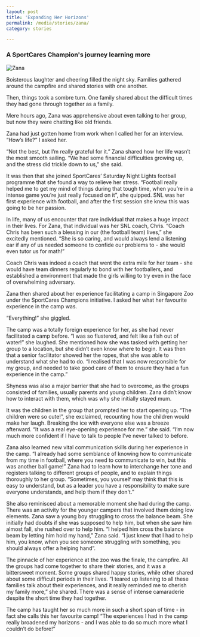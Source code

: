```yaml
---
layout: post
title: 'Expanding Her Horizons'
permalink: /media/stories/zana/
category: stories

---
```



### A SportCares Champion's journey learning more

![Zana](/images/zana-article-1.jpg)

Boisterous laughter and cheering filled the night sky. Families gathered around the campfire and shared stories with one another. 

Then, things took a sombre turn. One family shared about the difficult times they had gone through together as a family. 

Mere hours ago, Zana was apprehensive about even talking to her group, but now they were chatting like old friends. 

Zana had just gotten home from work when I called her for an interview. “How’s life?” I asked her. 

“Not the best, but I’m really grateful for it.” Zana shared how her life wasn’t the most smooth sailing. “We had some financial difficulties growing up, and the stress did trickle down to us,” she said. 

It was then that she joined SportCares’ Saturday Night Lights football programme that she found a way to relieve her stress. “Football really helped me to get my mind of things during that tough time, when you’re in a intense game you’re just really focused on it”, she quipped. SNL was her first experience with football, and after the first session she knew this was going to be her passion. 

In life, many of us encounter that rare individual that makes a huge impact in their lives. For Zana, that individual was her SNL coach, Chris. “Coach Chris has been such a blessing in our (the football team) lives,” she excitedly mentioned. “She is so caring, and would always lend a listening ear if any of us needed someone to confide our problems to - she would even tutor us for math!” 

Coach Chris was indeed a coach that went the extra mile for her team - she would have team dinners regularly to bond with her footballers, and established a environment that made the girls willing to try even in the face of overwhelming adversary. 

Zana then shared about her experience facilitating a camp in Singapore Zoo under the SportCares Champions initiative. I asked her what her favourite experience in the camp was. 

“Everything!” she giggled. 

The camp was a totally foreign experience for her, as she had never facilitated a camp before. “I was so flustered, and felt like a fish out of water!” she laughed. She mentioned how she was tasked with getting her group to a location, but she didn’t even know where to begin. It was then that a senior facilitator showed her the ropes, that she was able to understand what she had to do. “I realised that I was now responsible for my group, and needed to take good care of them to ensure they had a fun experience in the camp.” 

Shyness was also a major barrier that she had to overcome, as the groups consisted of families, usually parents and young children. Zana didn’t know how to interact with them, which was why she initially stayed mum. 

It was the children in the group that prompted her to start opening up. “The children were so cute!”, she exclaimed, recounting how the children would make her laugh. Breaking the ice with everyone else was a breeze afterward. “It was a real eye-opening experience for me.” she said. “I’m now much more confident if I have to talk to people I’ve never talked to before.

Zana also learned new vital communication skills during her experience in the camp. “I already had some semblance of knowing how to communicate from my time in football, where you need to communicate to win, but this was another ball game!” Zana had to learn how to interchange her tone and registers talking to different groups of people, and to explain things thoroughly to her group. “Sometimes, you yourself may think that this is easy to understand, but as a leader you have a responsibility to make sure everyone understands, and help them if they don't.”

She also reminisced about a memorable moment she had during the camp. There was an activity for the younger campers that involved them doing low elements. Zana saw a young boy struggling to cross the balance beam. She initially had doubts if she was supposed to help him, but when she saw him almost fall, she rushed over to help him. “I helped him cross the balance beam by letting him hold my hand,” Zana said. “I just knew that I had to help him, you know, when you see someone struggling with something, you should always offer a helping hand”.

The pinnacle of her experience at the zoo was the finale, the campfire. All the groups had come together to share their stories, and it was a bittersweet moment. Some groups shared happy stories, while other shared about some difficult periods in their lives. “I teared up listening to all these families talk about their experiences, and it really reminded me to cherish my family more,” she shared. There was a sense of intense camaraderie despite the short time they had together. 

The camp has taught her so much more in such a short span of time - in fact she calls this her favourite camp! “The experiences I had in the camp really broadened my horizons - and I was able to do so much more what I couldn’t do before!”

